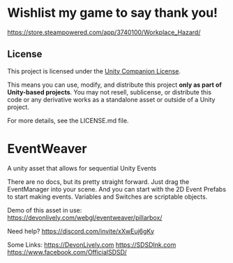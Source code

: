 # Wishlist my game to say thank you!
https://store.steampowered.com/app/3740100/Workplace_Hazard/

## License

This project is licensed under the [Unity Companion License](https://unity.com/legal/licenses/unity-companion-license).

This means you can use, modify, and distribute this project **only as part of Unity-based projects**. You may not resell, sublicense, or distribute this code or any derivative works as a standalone asset or outside of a Unity project.

For more details, see the LICENSE.md file.

# EventWeaver
A unity asset that allows for sequential Unity Events

There are no docs, but its pretty straight forward.
Just drag the EventManager into your scene. And you can start with the 2D Event Prefabs to start making events.
Variables and Switches are scriptable objects.

Demo of this asset in use:
https://devonlively.com/webgl/eventweaver/pillarbox/

Need help?
https://discord.com/invite/xXwEuj6gKy

Some Links:
https://DevonLively.com
https://SDSDInk.com
https://www.facebook.com/OfficialSDSD/
